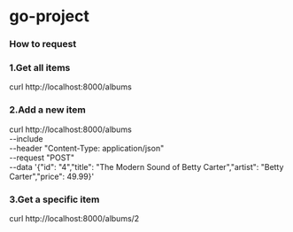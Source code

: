 ﻿# go-project
 
### How to request

### 1.Get all items

curl http://localhost:8000/albums

### 2.Add a new item

curl http://localhost:8000/albums \
    --include \
    --header "Content-Type: application/json" \
    --request "POST" \
    --data '{"id": "4","title": "The Modern Sound of Betty Carter","artist": "Betty Carter","price": 49.99}'
    
### 3.Get a specific item

curl http://localhost:8000/albums/2
